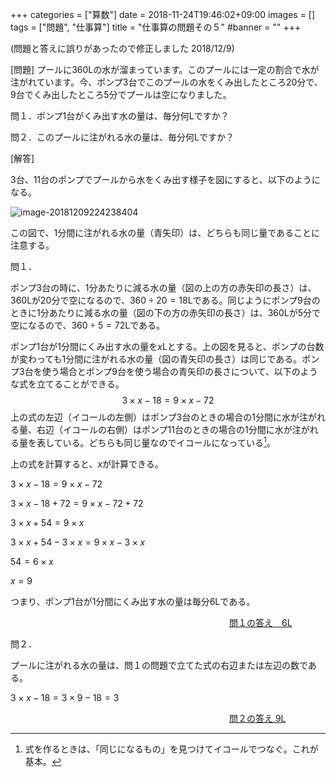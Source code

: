 +++
categories = ["算数"]
date = 2018-11-24T19:46:02+09:00
images = []
tags = ["問題", "仕事算"]
title = "仕事算の問題その５"
#banner = ""
+++

(問題と答えに誤りがあったので修正しました   2018/12/9)

[問題] プールに360Lの水が溜まっています。このプールには一定の割合で水が注がれています。今、ポンプ3台でこのプールの水をくみ出したところ20分で、9台でくみ出したところ5分でプールは空になりました。

問１．ポンプ1台がくみ出す水の量は、毎分何Lですか？

問２．このプールに注がれる水の量は、毎分何Lですか？

[解答]

<!--more-->

3台、11台のポンプでプールから水をくみ出す様子を図にすると、以下のようになる。

![image-20181209224238404](/images/image-20181209224238404.png)

この図で、1分間に注がれる水の量（青矢印）は、どちらも同じ量であることに注意する。

問１．

ポンプ3台の時に、1分あたりに減る水の量（図の上の方の赤矢印の長さ）は、360Lが20分で空になるので、$360\div20=18$Lである。同じようにポンプ9台のときに1分あたりに減る水の量（図の下の方の赤矢印の長さ）は、360Lが5分で空になるので、$360\div5=72$Lである。

ポンプ1台が1分間にくみ出す水の量を$x$Lとする。上の図を見ると、ポンプの台数が変わっても1分間に注がれる水の量（図の青矢印の長さ）は同じである。ポンプ3台を使う場合とポンプ9台を使う場合の青矢印の長さについて、以下のような式を立てることができる。
$$
3\times x-18 = 9\times x-72
$$
上の式の左辺（イコールの左側）はポンプ3台のときの場合の1分間に水が注がれる量、右辺（イコールの右側）はポンプ11台のときの場合の1分間に水が注がれる量を表している。どちらも同じ量なのでイコールになっている[^1]。

上の式を計算すると、$x$が計算できる。

$3\times x-18 = 9\times x-72$

$3\times x-18 +72= 9\times x-72 +72$

$3\times x + 54 = 9\times x$

$3\times x + 54 -3\times x= 9\times x-3\times x$

$54 =6\times x$

$x = 9$

つまり、ポンプ1台が1分間にくみ出す水の量は毎分6Lである。

　　　　　　　　　　　　　　　　　　　　　　　　　<u>問１の答え　6L</u>

問２．

プールに注がれる水の量は、問１の問題で立てた式の右辺または左辺の数である。

$3\times x -18= 3\times9 - 18=3$

　　　　　　　　　　　　　　　　　　　　　　　　　<u>問２の答え  9L</u>



[^1]: 式を作るときは、「同じになるもの」を見つけてイコールでつなぐ。これが基本。

